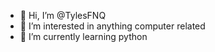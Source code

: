 - 👋 Hi, I’m @TylesFNQ
- 👀 I’m interested in anything computer related
- 🌱 I’m currently learning python

<!---
TylesFNQ/TylesFNQ is a ✨ special ✨ repository because its `README.md` (this file) appears on your GitHub profile.
You can click the Preview link to take a look at your changes.
--->
